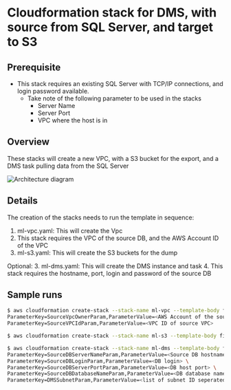 # Cloudformation stack for DMS, with source from SQL Server, and target to S3

## Prerequisite

* This stack requires an existing SQL Server with TCP/IP connections, and login password available.
  * Take note of the following parameter to be used in the stacks
    * Server Name
    * Server Port
    * VPC where the host is in

## Overview

These stacks will create a new VPC, with a S3 bucket for the export, and a DMS task pulling data from the SQL Server

![Architecture diagram](/dms/dms.png)

## Details

The creation of the stacks needs to run the template in sequence:

1. ml-vpc.yaml: This will create the Vpc
  1. This stack requires the VPC of the source DB, and the AWS Account ID of the VPC
2. ml-s3.yaml: This will create the S3 buckets for the dump

Optional:
3. ml-dms.yaml: This will create the DMS instance and task
  4. This stack requires the hostname, port, login and password of the source DB

## Sample runs

``` bash
$ aws cloudformation create-stack --stack-name ml-vpc --template-body file://./ml-vpc.yaml --parameters \
ParameterKey=SourceVpcOwnerParam,ParameterValue=<AWS Account of the source VPC> \
ParameterKey=SourceVPCIdParam,ParameterValue=<VPC ID of source VPC>

$ aws cloudformation create-stack --stack-name ml-s3 --template-body file://./ml-s3.yaml --capabilities CAPABILITY_IAM

$ aws cloudformation create-stack --stack-name ml-dms --template-body file://./ml-dms.yaml --capabilities CAPABILITY_IAM --parameters \
ParameterKey=SourceDBServerNameParam,ParameterValue=<Source DB hostname> \ ParameterKey=SourceDBPasswordParam,ParameterValue=<DB password> \
ParameterKey=SourceDBLoginParam,ParameterValue=<DB login> \
ParameterKey=SourceDBServerPortParam,ParameterValue=<DB host port> \
ParameterKey=SourceDBDatabaseNameParam,ParameterValue=<DB database name> \
ParameterKey=DMSSubnetParam,ParameterValue=<list of subnet ID seperated by commas> \
```
